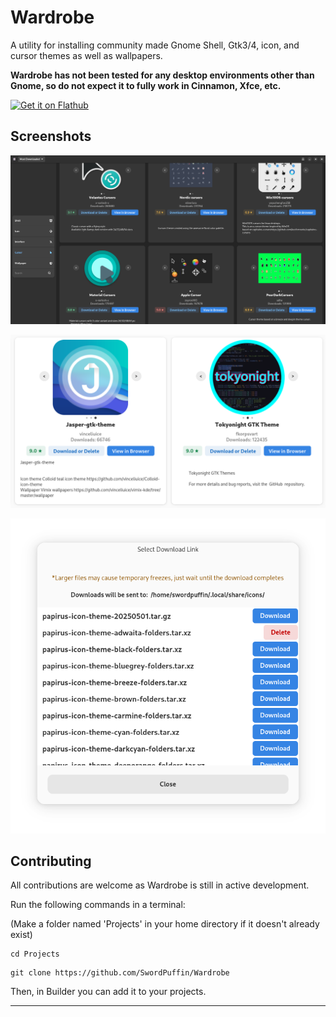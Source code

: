# Wardrobe

A utility for installing community made Gnome Shell, Gtk3/4, icon, and cursor themes as well as wallpapers.

**Wardrobe has not been tested for any desktop environments other than Gnome, so do not expect it to fully work in Cinnamon, Xfce, etc.**

<a href='https://flathub.org/apps/io.github.swordpuffin.wardrobe'>
    <img width='240' alt='Get it on Flathub' src='https://flathub.org/api/badge?svg&locale=en'/>
</a>

## Screenshots

![Screenshot](https://github.com/SwordPuffin/Wardrobe/blob/main/data/screenshots/Screenshot1.png)

![Screenshot](https://github.com/SwordPuffin/Wardrobe/blob/main/data/screenshots/Screenshot2.png)

![Screenshot](https://github.com/SwordPuffin/Wardrobe/blob/main/data/screenshots/Screenshot3.png)


## Contributing

All contributions are welcome as Wardrobe is still in active development.

Run the following commands in a terminal:

(Make a folder named 'Projects' in your home directory if it doesn't already exist)
```
cd Projects
```
```
git clone https://github.com/SwordPuffin/Wardrobe
```
Then, in Builder you can add it to your projects.

---



